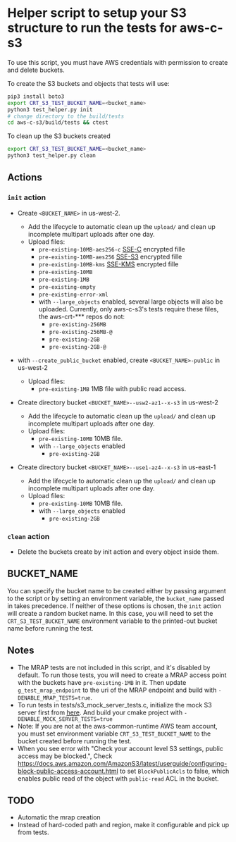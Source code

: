# Helper script to setup your S3 structure to run the tests for aws-c-s3

To use this script, you must have AWS credentials with permission to create and delete buckets.

To create the S3 buckets and objects that tests will use:

```sh
pip3 install boto3
export CRT_S3_TEST_BUCKET_NAME=<bucket_name>
python3 test_helper.py init
# change directory to the build/tests
cd aws-c-s3/build/tests && ctest
```

To clean up the S3 buckets created

```sh
export CRT_S3_TEST_BUCKET_NAME=<bucket_name>
python3 test_helper.py clean
```

## Actions

### `init` action

* Create `<BUCKET_NAME>` in us-west-2.
  + Add the lifecycle to automatic clean up the `upload/` and clean up incomplete multipart uploads after one day.
  + Upload files:
    - `pre-existing-10MB-aes256-c` [SSE-C](https://docs.aws.amazon.com/AmazonS3/latest/userguide/ServerSideEncryptionCustomerKeys.html#sse-c-highlights) encrypted fille
    - `pre-existing-10MB-aes256` [SSE-S3](https://docs.aws.amazon.com/AmazonS3/latest/userguide/specifying-s3-encryption.html) encrypted fille
    - `pre-existing-10MB-kms` [SSE-KMS](https://docs.aws.amazon.com/AmazonS3/latest/userguide/UsingKMSEncryption.html) encrypted fille
    - `pre-existing-10MB`
    - `pre-existing-1MB`
    - `pre-existing-empty`
    - `pre-existing-error-xml`
    - with `--large_objects` enabled, several large objects will also be uploaded. Currently, only aws-c-s3's tests require these files, the aws-crt-*** repos do not:
      - `pre-existing-256MB`
      - `pre-existing-256MB-@`
      - `pre-existing-2GB`
      - `pre-existing-2GB-@`

* with `--create_public_bucket` enabled, create `<BUCKET_NAME>-public` in us-west-2
  + Upload files:
    - `pre-existing-1MB` 1MB file with public read access.

* Create directory bucket `<BUCKET_NAME>--usw2-az1--x-s3` in us-west-2
  + Add the lifecycle to automatic clean up the `upload/` and clean up incomplete multipart uploads after one day.
  + Upload files:
    - `pre-existing-10MB` 10MB file.
    - with `--large_objects` enabled
      - `pre-existing-2GB`

* Create directory bucket `<BUCKET_NAME>--use1-az4--x-s3` in us-east-1
  + Add the lifecycle to automatic clean up the `upload/` and clean up incomplete multipart uploads after one day.
  + Upload files:
    - `pre-existing-10MB` 10MB file.
    - with `--large_objects` enabled
      - `pre-existing-2GB`

### `clean` action

* Delete the buckets create by init action and every object inside them.

## BUCKET_NAME

You can specify the bucket name to be created either by passing argument to the script or by setting an environment variable, the `bucket_name` passed in takes precedence. If neither of these options is chosen, the `init` action will create a random bucket name. In this case, you will need to set the `CRT_S3_TEST_BUCKET_NAME` environment variable to the printed-out bucket name before running the test.

## Notes

* The MRAP tests are not included in this script, and it's disabled by default. To run those tests, you will need to create a MRAP access point with the buckets have `pre-existing-1MB` in it. Then update `g_test_mrap_endpoint` to the uri of the MRAP endpoint and build with `-DENABLE_MRAP_TESTS=true`.
* To run tests in tests/s3_mock_server_tests.c, initialize the mock S3 server first from [here](./../mock_s3_server/). And build your cmake project with `-DENABLE_MOCK_SERVER_TESTS=true`
* Note: If you are not at the aws-common-runtime AWS team account, you must set environment variable `CRT_S3_TEST_BUCKET_NAME` to the bucket created before running the test.
* When you see error with "Check your account level S3 settings, public access may be blocked.", Check https://docs.aws.amazon.com/AmazonS3/latest/userguide/configuring-block-public-access-account.html to set `BlockPublicAcls` to false, which enables public read of the object with `public-read` ACL in the bucket.

## TODO

* Automatic the mrap creation
* Instead of hard-coded path and region, make it configurable and pick up from tests.
